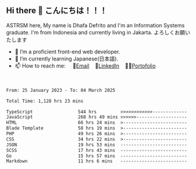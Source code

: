 ## Hi there 👋 こんにちは！！！
ASTRSM here, My name is Dhafa Defrito and I'm an Information Systems graduate. I'm from Indonesia and currently living in Jakarta. よろしくお願いたします

- 🔭 I’m a proficient front-end web developer.
- 🌱 I’m currently learning Japanese(日本語).
- 📫 How to reach me: &nbsp;&nbsp;&nbsp;&nbsp;📧[Email](ddefrito@gmail.com)&nbsp;&nbsp;&nbsp;&nbsp;💼[LinkedIn](https://www.linkedin.com/in/dhafa-defrita-rama-yudistira-9357a9229/)&nbsp;&nbsp;&nbsp;&nbsp;👨‍🎨[Portofolio](https://ddefrito.vercel.app/)
<br>
<!-- <p align="left">
<a href="https://github.com/ASTRSM">
  <img height="180em" src="https://github-readme-stats-eight-theta.vercel.app/api?username=ASTRSM&show_icons=true&theme=dracula&include_all_commits=true&count_private=true"/>
  <img height="180em" src="https://github-readme-stats-eight-theta.vercel.app/api/top-langs/?username=ASTRSM&layout=compact&langs_count=8&theme=dracula"/>
</a>
</p> -->

<!--START_SECTION:waka-->

```txt
From: 25 January 2023 - To: 04 March 2025

Total Time: 1,128 hrs 23 mins

TypeScript                 544 hrs         >>>>>>>>>>>>-------------   48.21 %
JavaScript                 268 hrs 49 mins >>>>>>-------------------   23.82 %
HTML                       66 hrs 24 mins  >------------------------   05.88 %
Blade Template             58 hrs 19 mins  >------------------------   05.17 %
PHP                        49 hrs 26 mins  >------------------------   04.38 %
CSS                        34 hrs 22 mins  >------------------------   03.05 %
JSON                       19 hrs 53 mins  -------------------------   01.76 %
SCSS                       17 hrs 43 mins  -------------------------   01.57 %
Go                         15 hrs 57 mins  -------------------------   01.41 %
Markdown                   11 hrs 6 mins   -------------------------   00.99 %
```

<!--END_SECTION:waka-->
